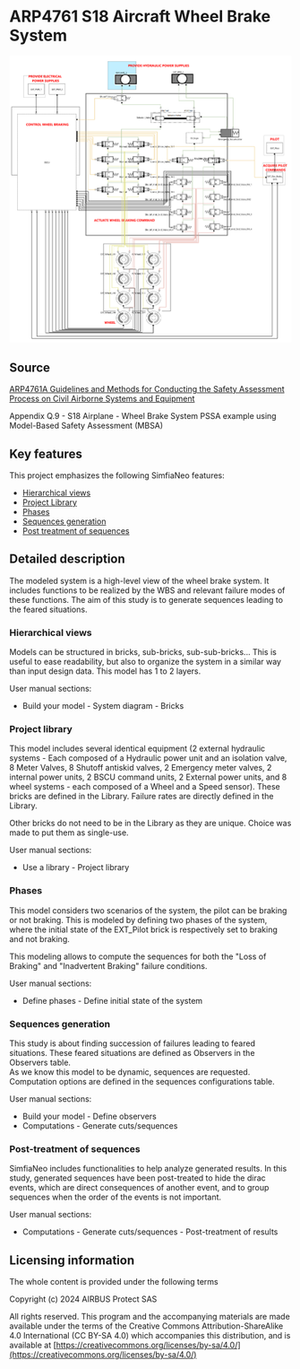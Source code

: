 # ARP4761 S18 Aircraft Wheel Brake System

![S18 Aircraft Wheel Brake System overview](./Documentation/Overview.png "S18 Aircraft Wheel Brake System overview")

## Source

[ARP4761A Guidelines and Methods for Conducting the Safety Assessment Process on Civil Airborne Systems and Equipment](https://www.sae.org/standards/content/arp4761a/ "SAE website")

Appendix Q.9 - S18 Airplane - Wheel Brake System PSSA example using Model-Based Safety Assessment (MBSA)

## Key features

This project emphasizes the following SimfiaNeo features:

- [Hierarchical views](#hierarchical-views)
- [Project Library](#project-library)
- [Phases](#phases)
- [Sequences generation](#sequences-generation)
- [Post treatment of sequences](#post-treatment-of-sequences)

## Detailed description

The modeled system is a high-level view of the wheel brake system. It includes functions to be realized by the WBS and relevant failure modes of these functions. The aim of this study is to generate sequences leading to the feared situations. 

### Hierarchical views

Models can be structured in bricks, sub-bricks, sub-sub-bricks... This is useful to ease readability, but also to organize the system in a similar way than input design data. This model has 1 to 2 layers.

User manual sections:

- Build your model - System diagram - Bricks

### Project library

This model includes several identical equipment (2 external hydraulic systems - Each composed of a Hydraulic power unit and an isolation valve, 8 Meter Valves, 8 Shutoff antiskid valves, 2 Emergency meter valves, 2 internal power units, 2 BSCU command units, 2 External power units, and 8 wheel systems - each composed of a Wheel and a Speed sensor). These bricks are defined in the Library. Failure rates are directly defined in the Library. 

Other bricks do not need to be in the Library as they are unique. Choice was made to put them as single-use.

User manual sections:

- Use a library - Project library

### Phases

This model considers two scenarios of the system, the pilot can be braking or not braking. This is modeled by defining two phases of the system, where the initial state of the EXT_Pilot brick is respectively set to braking and not braking. 

This modeling allows to compute the sequences for both the "Loss of Braking" and "Inadvertent Braking" failure conditions. 

User manual sections:

- Define phases - Define initial state of the system

### Sequences generation

This study is about finding succession of failures leading to feared situations. These feared situations are defined as Observers in the Observers table.  
As we know this model to be dynamic, sequences are requested. Computation options are defined in the sequences configurations table.  

User manual sections:

- Build your model - Define observers
- Computations - Generate cuts/sequences

### Post-treatment of sequences

SimfiaNeo includes functionalities to help analyze generated results. In this study, generated sequences have been post-treated to hide the dirac events, which are direct consequences of another event, and to group sequences when the order of the events is not important.

User manual sections:

- Computations - Generate cuts/sequences - Post-treatment of results

## Licensing information

The whole content is provided under the following terms

Copyright (c) 2024 AIRBUS Protect SAS

All rights reserved. This program and the accompanying materials are made available under the terms of the Creative Commons Attribution-ShareAlike 4.0 International (CC BY-SA 4.0) which accompanies this distribution, and is available at [https://creativecommons.org/licenses/by-sa/4.0/](https://creativecommons.org/licenses/by-sa/4.0/)
